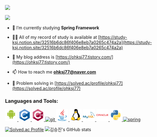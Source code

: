 <img src="https://capsule-render.vercel.app/api?type=wave&color=gradient&customColorList=28&height=300&section=header&text=SeungJin%20Kim&fontSize=90&animation=fadeIn" />

<a href="https://hits.seeyoufarm.com"><img src="https://hits.seeyoufarm.com/api/count/incr/badge.svg?url=https%3A%2F%2Fgithub.com%2Fohksj77%2Fhit-counter&count_bg=%23D34D4D&title_bg=%23555555&icon=&icon_color=%23E7E7E7&title=hits&edge_flat=false"/></a>

- 🌱 I’m currently studying **Spring Framework**

- 👨‍💻 All of my record of study is available at [https://study-ksj.notion.site/32516b6dc86f406e8eb7a0265c474a2a](https://study-ksj.notion.site/32516b6dc86f406e8eb7a0265c474a2a)

- 📝 My blog address is [https://ohksj77.tistory.com/](https://ohksj77.tistory.com/)

- 📫 How to reach me **ohksj77@naver.com**

- 📄 Problem solving in [https://solved.ac/profile/ohksj77](https://solved.ac/profile/ohksj77)


<h3 align="left">Languages and Tools:</h3>
<p align="left"> <a href="https://developer.android.com" target="_blank" rel="noreferrer"> <img src="https://raw.githubusercontent.com/devicons/devicon/master/icons/android/android-original-wordmark.svg" alt="android" width="40" height="40"/> </a> <a href="https://www.cprogramming.com/" target="_blank" rel="noreferrer"> <img src="https://raw.githubusercontent.com/devicons/devicon/master/icons/c/c-original.svg" alt="c" width="40" height="40"/> </a> <a href="https://www.w3schools.com/cpp/" target="_blank" rel="noreferrer"> <img src="https://raw.githubusercontent.com/devicons/devicon/master/icons/cplusplus/cplusplus-original.svg" alt="cplusplus" width="40" height="40"/> </a> <a href="https://git-scm.com/" target="_blank" rel="noreferrer"> <img src="https://www.vectorlogo.zone/logos/git-scm/git-scm-icon.svg" alt="git" width="40" height="40"/> </a> <a href="https://www.java.com" target="_blank" rel="noreferrer"> <img src="https://raw.githubusercontent.com/devicons/devicon/master/icons/java/java-original.svg" alt="java" width="40" height="40"/> </a> <a href="https://www.linux.org/" target="_blank" rel="noreferrer"> <img src="https://raw.githubusercontent.com/devicons/devicon/master/icons/linux/linux-original.svg" alt="linux" width="40" height="40"/> </a> <a href="https://www.mysql.com/" target="_blank" rel="noreferrer"> <img src="https://raw.githubusercontent.com/devicons/devicon/master/icons/mysql/mysql-original-wordmark.svg" alt="mysql" width="40" height="40"/> </a> <a href="https://www.oracle.com/" target="_blank" rel="noreferrer"> <img src="https://raw.githubusercontent.com/devicons/devicon/master/icons/oracle/oracle-original.svg" alt="oracle" width="40" height="40"/> </a> <a href="https://www.python.org" target="_blank" rel="noreferrer"> <img src="https://raw.githubusercontent.com/devicons/devicon/master/icons/python/python-original.svg" alt="python" width="40" height="40"/> </a> <a href="https://spring.io/" target="_blank" rel="noreferrer"> <img src="https://www.vectorlogo.zone/logos/springio/springio-icon.svg" alt="spring" width="40" height="40"/> </a> </p>

[![Solved.ac Profile](http://mazassumnida.wtf/api/v2/generate_badge?boj=ohksj77)](https://solved.ac/ohksj77/) 
![김승진's GitHub stats](https://github-readme-stats.vercel.app/api?username=ohksj77&show_icons=true&theme=calm)
